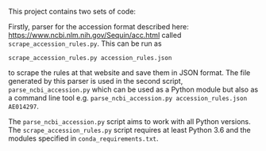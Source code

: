 This project contains two sets of code:

Firstly, parser for the accession format described here: https://www.ncbi.nlm.nih.gov/Sequin/acc.html called 
`scrape_accession_rules.py`. This can be run as 

```
scrape_accession_rules.py accession_rules.json
```

to scrape the rules at that website and save them in JSON format. The file generated by this parser is
used in the second script, `parse_ncbi_accession.py` which can be used as a Python module but also
as a command line tool e.g. `parse_ncbi_accession.py accession_rules.json AE014297`.

The `parse_ncbi_accession.py` script aims to work with all Python versions. The `scrape_accession_rules.py`
script requires at least Python 3.6 and the modules specified in `conda_requirements.txt`.